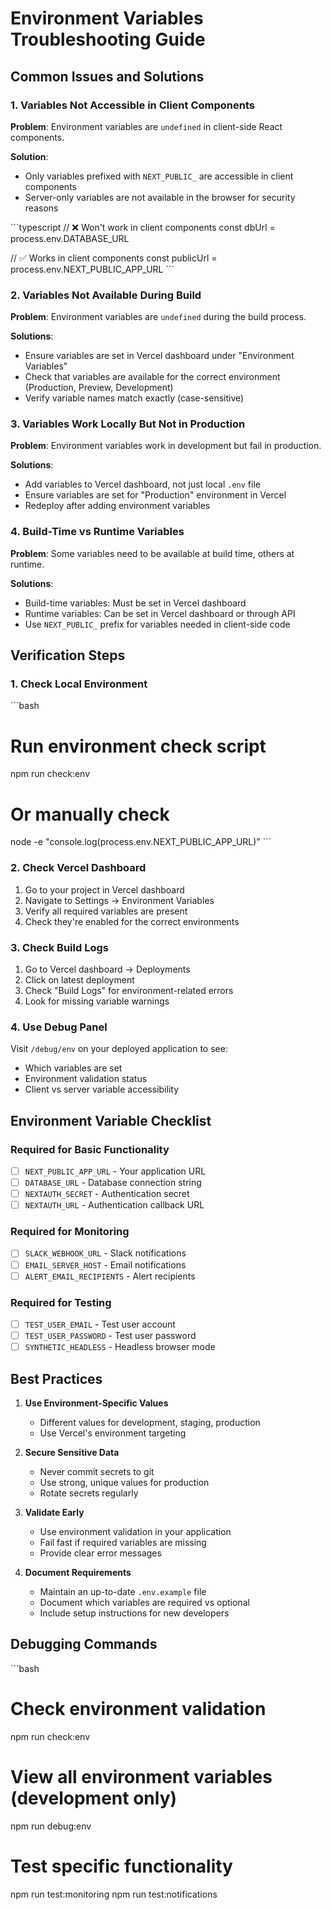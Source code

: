 # Environment Variables Troubleshooting Guide

## Common Issues and Solutions

### 1. Variables Not Accessible in Client Components

**Problem**: Environment variables are `undefined` in client-side React components.

**Solution**: 
- Only variables prefixed with `NEXT_PUBLIC_` are accessible in client components
- Server-only variables are not available in the browser for security reasons

\`\`\`typescript
// ❌ Won't work in client components
const dbUrl = process.env.DATABASE_URL

// ✅ Works in client components
const publicUrl = process.env.NEXT_PUBLIC_APP_URL
\`\`\`

### 2. Variables Not Available During Build

**Problem**: Environment variables are `undefined` during the build process.

**Solutions**:
- Ensure variables are set in Vercel dashboard under "Environment Variables"
- Check that variables are available for the correct environment (Production, Preview, Development)
- Verify variable names match exactly (case-sensitive)

### 3. Variables Work Locally But Not in Production

**Problem**: Environment variables work in development but fail in production.

**Solutions**:
- Add variables to Vercel dashboard, not just local `.env` file
- Ensure variables are set for "Production" environment in Vercel
- Redeploy after adding environment variables

### 4. Build-Time vs Runtime Variables

**Problem**: Some variables need to be available at build time, others at runtime.

**Solutions**:
- Build-time variables: Must be set in Vercel dashboard
- Runtime variables: Can be set in Vercel dashboard or through API
- Use `NEXT_PUBLIC_` prefix for variables needed in client-side code

## Verification Steps

### 1. Check Local Environment
\`\`\`bash
# Run environment check script
npm run check:env

# Or manually check
node -e "console.log(process.env.NEXT_PUBLIC_APP_URL)"
\`\`\`

### 2. Check Vercel Dashboard
1. Go to your project in Vercel dashboard
2. Navigate to Settings → Environment Variables
3. Verify all required variables are present
4. Check they're enabled for the correct environments

### 3. Check Build Logs
1. Go to Vercel dashboard → Deployments
2. Click on latest deployment
3. Check "Build Logs" for environment-related errors
4. Look for missing variable warnings

### 4. Use Debug Panel
Visit `/debug/env` on your deployed application to see:
- Which variables are set
- Environment validation status
- Client vs server variable accessibility

## Environment Variable Checklist

### Required for Basic Functionality
- [ ] `NEXT_PUBLIC_APP_URL` - Your application URL
- [ ] `DATABASE_URL` - Database connection string
- [ ] `NEXTAUTH_SECRET` - Authentication secret
- [ ] `NEXTAUTH_URL` - Authentication callback URL

### Required for Monitoring
- [ ] `SLACK_WEBHOOK_URL` - Slack notifications
- [ ] `EMAIL_SERVER_HOST` - Email notifications
- [ ] `ALERT_EMAIL_RECIPIENTS` - Alert recipients

### Required for Testing
- [ ] `TEST_USER_EMAIL` - Test user account
- [ ] `TEST_USER_PASSWORD` - Test user password
- [ ] `SYNTHETIC_HEADLESS` - Headless browser mode

## Best Practices

1. **Use Environment-Specific Values**
   - Different values for development, staging, production
   - Use Vercel's environment targeting

2. **Secure Sensitive Data**
   - Never commit secrets to git
   - Use strong, unique values for production
   - Rotate secrets regularly

3. **Validate Early**
   - Use environment validation in your application
   - Fail fast if required variables are missing
   - Provide clear error messages

4. **Document Requirements**
   - Maintain an up-to-date `.env.example` file
   - Document which variables are required vs optional
   - Include setup instructions for new developers

## Debugging Commands

\`\`\`bash
# Check environment validation
npm run check:env

# View all environment variables (development only)
npm run debug:env

# Test specific functionality
npm run test:monitoring
npm run test:notifications
